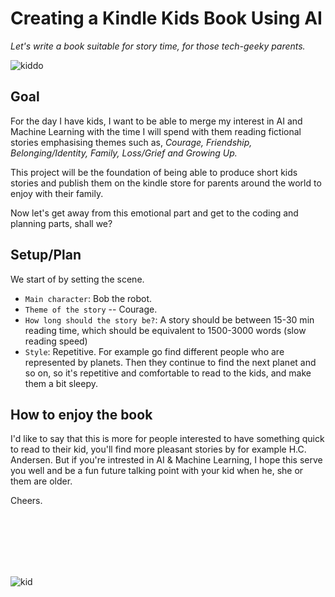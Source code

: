 # Creating a Kindle Kids Book Using AI

*Let's write a book suitable for story time, for those tech-geeky parents.*

![kiddo](https://images.unsplash.com/photo-1565538420870-da08ff96a207?ixlib=rb-1.2.1&ixid=eyJhcHBfaWQiOjEyMDd9&auto=format&fit=crop&w=2850&q=80)

## Goal
For the day I have kids, I want to be able to merge my interest in AI and Machine Learning with the time I will spend with them reading fictional stories emphasising themes such as, *Courage, Friendship, Belonging/Identity, Family, Loss/Grief and Growing Up.*

This project will be the foundation of being able to produce short kids stories and publish them on the kindle store for parents around the world to enjoy with their family. 

Now let's get away from this emotional part and get to the coding and planning parts, shall we? 


## Setup/Plan
We start of by setting the scene. 
* ```Main character```: Bob the robot. 
* ```Theme of the story``` -- Courage. 
* ```How long should the story be?```: A story should be between 15-30 min reading time, which should be equivalent to 1500-3000 words (slow reading speed)
* ```Style```: Repetitive. For example go find different people who are represented by planets. Then they continue to find the next planet and so on, so it's repetitive and comfortable to read to the kids, and make them a bit sleepy. 






## How to enjoy the book

I'd like to say that this is more for people interested to have something quick to read to their kid, you'll find more pleasant stories by for example H.C. Andersen. But if you're intrested in AI & Machine Learning, I hope this serve you well and be a fun future talking point with your kid when he, she or them are older. 

Cheers.
 
 
<br/>
<br/>
<br/>
<br/>
<br/>
 
 
![kid](https://images.unsplash.com/photo-1530303388419-840456159b0d?ixlib=rb-1.2.1&ixid=eyJhcHBfaWQiOjEyMDd9&auto=format&fit=crop&w=1000&q=80)
